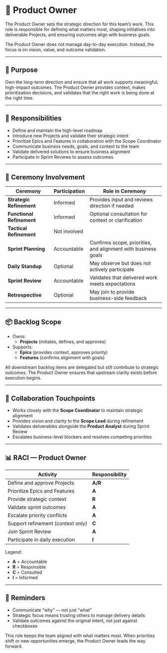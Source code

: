 # 🎯 Product Owner

The Product Owner sets the strategic direction for this team’s work. This role is responsible for defining what matters most, shaping initiatives into deliverable Projects, and ensuring outcomes align with business goals.

The Product Owner does not manage day-to-day execution. Instead, the focus is on vision, value, and outcome validation.

---

## 🧭 Purpose

Own the long-term direction and ensure that all work supports meaningful, high-impact outcomes. The Product Owner provides context, makes prioritization decisions, and validates that the right work is being done at the right time.

---

## 🔑 Responsibilities

- Define and maintain the high-level roadmap
- Introduce new Projects and validate their strategic intent
- Prioritize Epics and Features in collaboration with the Scope Coordinator
- Communicate business needs, goals, and context to the team
- Validate delivered solutions to ensure business alignment
- Participate in Sprint Reviews to assess outcomes

---

## 🔁 Ceremony Involvement

| Ceremony                  | Participation | Role in Ceremony                                              |
| ------------------------- | ------------- | ------------------------------------------------------------- |
| **Strategic Refinement**  | Informed      | Provides input and reviews direction if needed                |
| **Functional Refinement** | Informed      | Optional consultation for context or clarification            |
| **Tactical Refinement**   | Not involved  |                                                               |
| **Sprint Planning**       | Accountable   | Confirms scope, priorities, and alignment with business goals |
| **Daily Standup**         | Optional      | May observe but does not actively participate                 |
| **Sprint Review**         | Accountable   | Validates that delivered work meets expectations              |
| **Retrospective**         | Optional      | May join to provide business-side feedback                    |

---

## 📦 Backlog Scope

- Owns:
  - **Projects** (initiates, defines, and approves)
- Supports:
  - **Epics** (provides context, approves priority)
  - **Features** (confirms alignment with goals)

All downstream backlog items are delegated but still contribute to strategic outcomes. The Product Owner ensures that upstream clarity exists before execution begins.

---

## 🤝 Collaboration Touchpoints

- Works closely with the **Scope Coordinator** to maintain strategic alignment
- Provides vision and clarity to the **Scope Lead** during refinement
- Validates deliverables alongside the **Product Analyst** during Sprint Review
- Escalates business-level blockers and resolves competing priorities

---

## 📊 RACI — Product Owner

| Activity                          | Responsibility |
| --------------------------------- | -------------- |
| Define and approve Projects       | **A/R**        |
| Prioritize Epics and Features     | **A**          |
| Provide strategic context         | **R**          |
| Validate sprint outcomes          | **A**          |
| Escalate priority conflicts       | **A**          |
| Support refinement (context only) | **C**          |
| Join Sprint Review                | **A**          |
| Participate in daily execution    | **I**          |

Legend:

- **A** = Accountable
- **R** = Responsible
- **C** = Consulted
- **I** = Informed

---

## 🧠 Reminders

- Communicate “why” — not just “what”
- Strategic focus means trusting others to manage delivery details
- Validate outcomes against the original intent, not just against checkboxes

This role keeps the team aligned with what matters most. When priorities shift or new opportunities emerge, the Product Owner leads the way forward.
